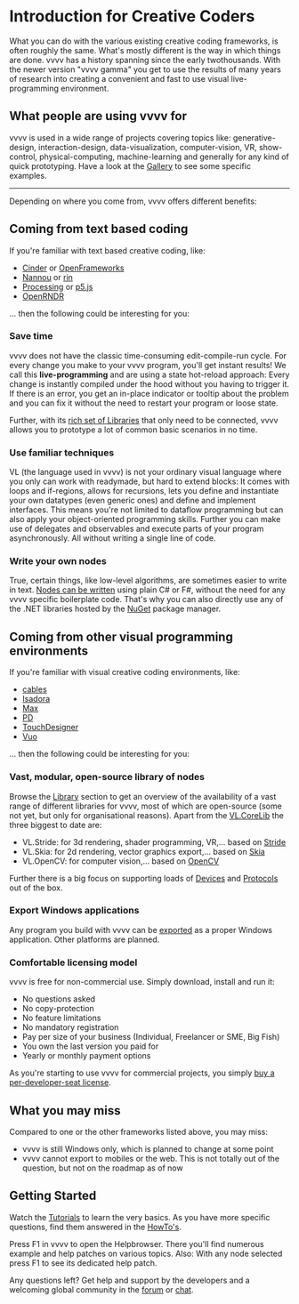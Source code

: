 # Introduction for Creative Coders

What you can do with the various existing creative coding frameworks, is often roughly the same. What's mostly different is the way in which things are done. vvvv has a history spanning since the early twothousands. With the newer version "vvvv gamma" you get to use the results of many years of research into creating a convenient and fast to use visual live-programming environment.

## What people are using vvvv for
vvvv is used in a wide range of projects covering topics like: generative-design, interaction-design, data-visualization, computer-vision, VR, show-control, physical-computing, machine-learning and generally for any kind of quick prototyping.
Have a look at the [Gallery](https://visualprogramming.net/#Gallery) to see some specific examples.

---

Depending on where you come from, vvvv offers different benefits:

## Coming from text based coding
If you're familiar with text based creative coding, like:
* [Cinder](https://www.libcinder.org) or [OpenFrameworks](https://openframeworks.cc)
* [Nannou](https://nannou.cc) or [rin](https://rin.rs)  
* [Processing](https://processing.org) or [p5.js](https://p5js.org)
* [OpenRNDR](https://openrndr.org)

... then the following could be interesting for you:
  
### Save time

vvvv does not have the classic time-consuming edit-compile-run cycle. For every change you make to your vvvv program, you'll get instant results! We call this **live-programming** and are using a state hot-reload approach: Every change is instantly compiled under the hood without you having to trigger it. If there is an error, you get an in-place indicator or tooltip about the problem and you can fix it without the need to restart your program or loose state. 

Further, with its [rich set of Libraries](../../libraries/overview.md) that only need to be connected, vvvv allows you to prototype a lot of common basic scenarios in no time. 

### Use familiar techniques

VL (the language used in vvvv) is not your ordinary visual language where you only can work with readymade, but hard to extend blocks: It comes with loops and if-regions, allows for recursions, lets you define and instantiate your own datatypes (even generic ones) and define and implement interfaces. This means you're not limited to dataflow programming but can also apply your object-oriented programming skills. Further you can make use of delegates and observables and execute parts of your program asynchronously. All without writing a single line of code.

### Write your own nodes

True, certain things, like low-level algorithms, are sometimes easier to write in text. [Nodes can be written](../../extending/overview.md) using plain C# or F#, without the need for any vvvv specific boilerplate code. That's why you can also directly use any of the .NET libraries hosted by the [NuGet](http://nuget.org) package manager. 

## Coming from other visual programming environments
If you're familiar with visual creative coding environments, like:

* [cables](https://cables.gl)
* [Isadora](https://troikatronix.com)
* [Max](https://cycling74.com)
* [PD](http://puredata.info)
* [TouchDesigner](https://derivative.ca)
* [Vuo](https://vuo.org)

... then the following could be interesting for you:

### Vast, modular, open-source library of nodes
Browse the [Library](../../libraries/overview.md) section to get an overview of the availability of a vast range of different libraries for vvvv, most of which are open-source (some not yet, but only for organisational reasons). Apart from the [VL.CoreLib](../../libraries/corelib.md) the three biggest to date are:
- VL.Stride: for 3d rendering, shader programming, VR,... based on [Stride](http://stride3d.net)
- VL.Skia: for 2d rendering, vector graphics export,... based on [Skia](https://skia.org)
- VL.OpenCV: for computer vision,... based on [OpenCV](http://opencv.org)

Further there is a big focus on supporting loads of [Devices](https://thegraybook.vvvv.org/reference/libraries/devices.html) and [Protocols](https://thegraybook.vvvv.org/reference/libraries/io.html) out of the box.

### Export Windows applications
Any program you build with vvvv can be [exported](../../hde/exporting.md) as a proper Windows application. Other platforms are planned. 

### Comfortable licensing model
vvvv is free for non-commercial use. Simply download, install and run it:

- No questions asked
- No copy-protection
- No feature limitations
- No mandatory registration
- Pay per size of your business (Individual, Freelancer or SME, Big Fish)
- You own the last version you paid for
- Yearly or monthly payment options

As you're starting to use vvvv for commercial projects, you simply [buy a per-developer-seat license](http://store.vvvv.org). 

## What you may miss
Compared to one or the other frameworks listed above, you may miss:

* vvvv is still Windows only, which is planned to change at some point
* vvvv cannot export to mobiles or the web. This is not totally out of the question, but not on the roadmap as of now

## Getting Started
Watch the [Tutorials](https://www.youtube.com/playlist?list=PLBTgwgsWWcT_VMMrwsy3Ao7_ubazEGL4s) to learn the very basics. As you have more specific questions, find them answered in the  [HowTo's](https://www.youtube.com/playlist?list=PLBTgwgsWWcT-G9lk-IlKLkGZJ9NnXcuBV). 

Press F1 in vvvv to open the Helpbrowser. There you'll find numerous example and help patches on various topics. Also: With any node selected press F1 to see its dedicated help patch.

Any questions left? Get help and support by the developers and a welcoming global community in the [forum](http://discourse.vvvv.org) or [chat](https://app.element.io/#/room/#vvvv:matrix.org).
